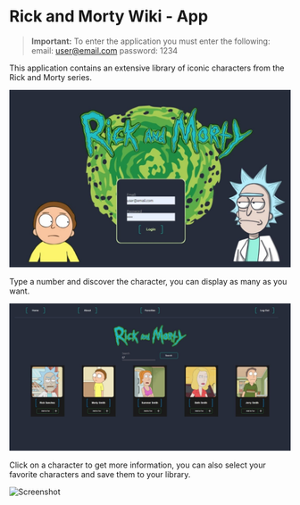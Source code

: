 # Rick and Morty Wiki - App

> **Important:** To enter the application you must enter the following:
> email: user@email.com
> password: 1234

This application contains an extensive library of iconic characters from the Rick and Morty series.

![Screenshot](./src/images/rickandmorty-menu.jpeg)

Type a number and discover the character, you can display as many as you want.

![Screenshot](./src/images/rickandmorty-principal.jpeg)

Click on a character to get more information, you can also select your favorite characters and save them to your library.

![Screenshot](./src/images/rickandmorty-favoritos.jpeg)
